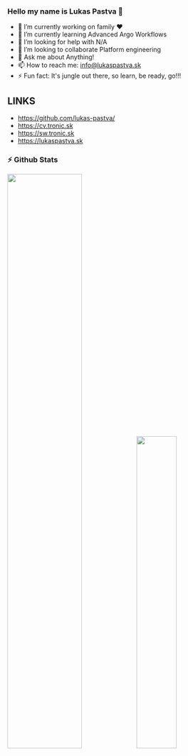 ### Hello my name is Lukas Pastva 👋

- 🔭 I’m currently working on family ❤️
- 🌱 I’m currently learning Advanced Argo Workflows
- 🤔 I’m looking for help with N/A
- 👯 I’m looking to collaborate Platform engineering
- 💬 Ask me about Anything!
- 📫 How to reach me: info@lukaspastva.sk
- ⚡ Fun fact: It's jungle out there, so learn, be ready, go!!!
 
## LINKS
 - https://github.com/lukas-pastva/
 - https://cv.tronic.sk
 - https://sw.tronic.sk
 - https://lukaspastva.sk


### ⚡ Github Stats
<img align="" width="57.5%" src="https://github-readme-stats-beta-two-21.vercel.app/api?username=lukas-pastva&hide_title=true&hide_border=true&show_icons=true&include_all_commits=true&line_height=21&border_radius=0&title_color=41b883&icon_color=41b883&text_color=959598&bg_color=9ca3af00" /><img align="" width="42.4%" src="https://github-readme-stats-beta-two-21.vercel.app/api/top-langs/?username=lukas-pastva&hide_title=true&hide_border=true&layout=compact&border_radius=0&title_color=41b883&icon_color=41b883&text_color=959598&bg_color=9ca3af00" />

